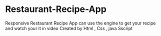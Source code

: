 # Restaurant-Recipe-App
Responsive Restaurant Recipe App can use the engine to get your recipe and watch your it in video Created by Html , Css , java Sscript
